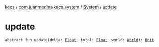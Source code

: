 [kecs](../../index.md) / [com.juanmedina.kecs.system](../index.md) / [System](index.md) / [update](./update.md)

# update

`abstract fun update(delta: `[`Float`](https://kotlinlang.org/api/latest/jvm/stdlib/kotlin/-float/index.html)`, total: `[`Float`](https://kotlinlang.org/api/latest/jvm/stdlib/kotlin/-float/index.html)`, world: `[`World`](../../com.juanmedina.kecs.world/-world/index.md)`): `[`Unit`](https://kotlinlang.org/api/latest/jvm/stdlib/kotlin/-unit/index.html)